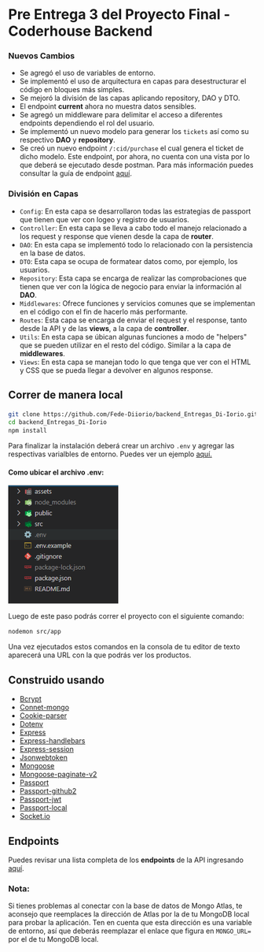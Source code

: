 # Pre Entrega 3 del Proyecto Final - Coderhouse Backend

### Nuevos Cambios

- Se agregó el uso de variables de entorno.
- Se implementó el uso de arquitectura en capas para desestructurar el código en bloques más simples.
- Se mejoró la división de las capas aplicando repository, DAO y DTO.
- El endpoint **current** ahora no muestra datos sensibles.
- Se agregó un middleware para delimitar el acceso a diferentes endpoints dependiendo el rol del usuario.
- Se implementó un nuevo modelo para generar los `tickets` así como su respectivo **DAO** y **repository**.
- Se creó un nuevo endpoint `/:cid/purchase` el cual genera el ticket de dicho modelo. Este endpoint, por ahora, no cuenta con una vista por lo que deberá se ejecutado desde postman. Para más información puedes consultar la guía de endpoint [aquí](https://github.com/Fede-Diiorio/backend_Entregas_Di-Iorio/tree/main/examples).


### División en Capas
- `Config`: En esta capa se desarrollaron todas las estrategias de passport que tienen que ver con logeo y registro de usuarios.
- `Controller`: En esta capa se lleva a cabo todo el manejo relacionado a los request y response que vienen desde la capa de **router**.
- `DAO`: En esta capa se implementó todo lo relacionado con la persistencia en la base de datos.
- `DTO`: Esta capa se ocupa de formatear datos como, por ejemplo, los usuarios.
- `Repository`: Esta capa se encarga de realizar las comprobaciones que tienen que ver con la lógica de negocio para enviar la información al **DAO**.
- `Middlewares`: Ofrece funciones y servicios comunes que se implementan en el código con el fin de hacerlo más performante.
- `Routes`: Esta capa se encarga de enviar el request y el response, tanto desde la API y de las **views**, a la capa de **controller**.
- `Utils`: En esta capa se úbican algunas funciones a modo de "helpers" que se pueden utilizar en el resto del código. Similar a la capa de **middlewares**.
- `Views`: En esta capa se manejan todo lo que tenga que ver con el HTML y CSS que se pueda llegar a devolver en algunos response.

## Correr de manera local
```bash
git clone https://github.com/Fede-Diiorio/backend_Entregas_Di-Iorio.git
cd backend_Entregas_Di-Iorio
npm install
```

Para finalizar la instalación deberá crear un archivo `.env` y agregar las respectivas varialbles de entorno. Puedes ver un ejemplo [aquí.](https://github.com/Fede-Diiorio/backend_Entregas_Di-Iorio/blob/main/examples/.env.example) 

#### Como ubicar el archivo **.env**:

![Imagen de env](https://github.com/Fede-Diiorio/backend_Entregas_Di-Iorio/blob/main/examples/envExample.png)

Luego de este paso podrás correr el proyecto con el siguiente comando:

````bash
nodemon src/app
````

Una vez ejecutados estos comandos en la consola de tu editor de texto aparecerá una URL con la que podrás ver los productos.

## Construido usando

- [Bcrypt](https://www.npmjs.com/package/bcrypt)
- [Connet-mongo](https://www.npmjs.com/package/connect-mongo)
- [Cookie-parser](https://www.npmjs.com/package/cookie-parser)
- [Dotenv](https://www.npmjs.com/package/dotenv)
- [Express](https://www.npmjs.com/package/express)
- [Express-handlebars](https://handlebarsjs.com/guide/#what-is-handlebars)
- [Express-session](https://www.npmjs.com/package/express-session)
- [Jsonwebtoken](https://jwt.io/)
- [Mongoose](https://mongoosejs.com/docs/guide.html)
- [Mongoose-paginate-v2](https://www.npmjs.com/package/mongoose-paginate-v2)
- [Passport](https://www.passportjs.org/docs/)
- [Passport-github2](https://www.passportjs.org/packages/passport-github2/)
- [Passport-jwt](https://www.passportjs.org/packages/passport-jwt/)
- [Passport-local](https://www.passportjs.org/packages/passport-local/)
- [Socket.io](https://socket.io/docs/v4/)

## Endpoints

Puedes revisar una lista completa de los **endpoints** de la API ingresando [aquí](https://github.com/Fede-Diiorio/backend_Entregas_Di-Iorio/tree/main/examples).


### Nota:

Si tienes problemas al conectar con la base de datos de Mongo Atlas, te aconsejo que reemplaces la dirección de Atlas por la de tu MongoDB local para probar la aplicación. Ten en cuenta que esta dirección es una variable de entorno, así que deberás reemplazar el enlace que figura en `MONGO_URL=` por el de tu MongoDB local.